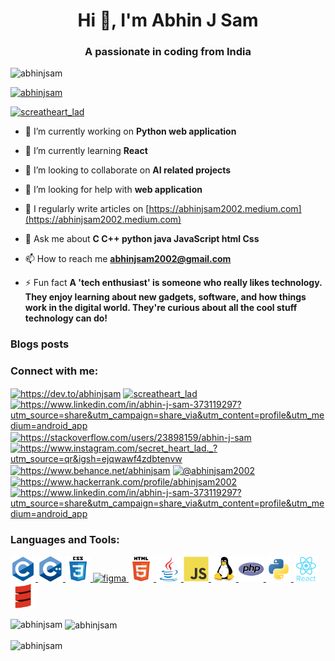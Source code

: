 <h1 align="center">Hi 👋, I'm Abhin J Sam</h1>
<h3 align="center">A passionate in coding from India</h3>

<p align="left"> <img src="https://komarev.com/ghpvc/?username=abhinjsam&label=Profile%20views&color=0e75b6&style=flat" alt="abhinjsam" /> </p>

<p align="left"> <a href="https://github.com/ryo-ma/github-profile-trophy"><img src="https://github-profile-trophy.vercel.app/?username=abhinjsam" alt="abhinjsam" /></a> </p>

<p align="left"> <a href="https://twitter.com/screatheart_lad" target="blank"><img src="https://img.shields.io/twitter/follow/screatheart_lad?logo=twitter&style=for-the-badge" alt="screatheart_lad" /></a> </p>

- 🔭 I’m currently working on **Python web application**

- 🌱 I’m currently learning **React**

- 👯 I’m looking to collaborate on **AI related projects**

- 🤝 I’m looking for help with **web application**

- 📝 I regularly write articles on [https://abhinjsam2002.medium.com](https://abhinjsam2002.medium.com)

- 💬 Ask me about **C C++ python java JavaScript html Css**

- 📫 How to reach me **abhinjsam2002@gmail.com**

- ⚡ Fun fact **A 'tech enthusiast' is someone who really likes technology. They enjoy learning about new gadgets, software, and how things work in the digital world. They're curious about all the cool stuff technology can do!**

### Blogs posts
<!-- BLOG-POST-LIST:START -->
<!-- BLOG-POST-LIST:END -->

<h3 align="left">Connect with me:</h3>
<p align="left">
<a href="https://dev.to/https://dev.to/abhinjsam" target="blank"><img align="center" src="https://raw.githubusercontent.com/rahuldkjain/github-profile-readme-generator/master/src/images/icons/Social/devto.svg" alt="https://dev.to/abhinjsam" height="30" width="40" /></a>
<a href="https://twitter.com/screatheart_lad" target="blank"><img align="center" src="https://raw.githubusercontent.com/rahuldkjain/github-profile-readme-generator/master/src/images/icons/Social/twitter.svg" alt="screatheart_lad" height="30" width="40" /></a>
<a href="https://linkedin.com/in/https://www.linkedin.com/in/abhin-j-sam-373119297?utm_source=share&utm_campaign=share_via&utm_content=profile&utm_medium=android_app" target="blank"><img align="center" src="https://raw.githubusercontent.com/rahuldkjain/github-profile-readme-generator/master/src/images/icons/Social/linked-in-alt.svg" alt="https://www.linkedin.com/in/abhin-j-sam-373119297?utm_source=share&utm_campaign=share_via&utm_content=profile&utm_medium=android_app" height="30" width="40" /></a>
<a href="https://stackoverflow.com/users/https://stackoverflow.com/users/23898159/abhin-j-sam" target="blank"><img align="center" src="https://raw.githubusercontent.com/rahuldkjain/github-profile-readme-generator/master/src/images/icons/Social/stack-overflow.svg" alt="https://stackoverflow.com/users/23898159/abhin-j-sam" height="30" width="40" /></a>
<a href="https://instagram.com/https://www.instagram.com/secret_heart_lad._?utm_source=qr&igsh=ejqwawf4zdbtenvw" target="blank"><img align="center" src="https://raw.githubusercontent.com/rahuldkjain/github-profile-readme-generator/master/src/images/icons/Social/instagram.svg" alt="https://www.instagram.com/secret_heart_lad._?utm_source=qr&igsh=ejqwawf4zdbtenvw" height="30" width="40" /></a>
<a href="https://www.behance.net/https://www.behance.net/abhinjsam" target="blank"><img align="center" src="https://raw.githubusercontent.com/rahuldkjain/github-profile-readme-generator/master/src/images/icons/Social/behance.svg" alt="https://www.behance.net/abhinjsam" height="30" width="40" /></a>
<a href="https://medium.com/@abhinjsam2002" target="blank"><img align="center" src="https://raw.githubusercontent.com/rahuldkjain/github-profile-readme-generator/master/src/images/icons/Social/medium.svg" alt="@abhinjsam2002" height="30" width="40" /></a>
<a href="https://www.hackerrank.com/https://www.hackerrank.com/profile/abhinjsam2002" target="blank"><img align="center" src="https://raw.githubusercontent.com/rahuldkjain/github-profile-readme-generator/master/src/images/icons/Social/hackerrank.svg" alt="https://www.hackerrank.com/profile/abhinjsam2002" height="30" width="40" /></a>
<a href="/https://www.linkedin.com/in/abhin-j-sam-373119297?utm_source=share&utm_campaign=share_via&utm_content=profile&utm_medium=android_app" target="blank"><img align="center" src="https://raw.githubusercontent.com/rahuldkjain/github-profile-readme-generator/master/src/images/icons/Social/rss.svg" alt="https://www.linkedin.com/in/abhin-j-sam-373119297?utm_source=share&utm_campaign=share_via&utm_content=profile&utm_medium=android_app" height="30" width="40" /></a>
</p>

<h3 align="left">Languages and Tools:</h3>
<p align="left"> <a href="https://www.cprogramming.com/" target="_blank" rel="noreferrer"> <img src="https://raw.githubusercontent.com/devicons/devicon/master/icons/c/c-original.svg" alt="c" width="40" height="40"/> </a> <a href="https://www.w3schools.com/cpp/" target="_blank" rel="noreferrer"> <img src="https://raw.githubusercontent.com/devicons/devicon/master/icons/cplusplus/cplusplus-original.svg" alt="cplusplus" width="40" height="40"/> </a> <a href="https://www.w3schools.com/css/" target="_blank" rel="noreferrer"> <img src="https://raw.githubusercontent.com/devicons/devicon/master/icons/css3/css3-original-wordmark.svg" alt="css3" width="40" height="40"/> </a> <a href="https://www.figma.com/" target="_blank" rel="noreferrer"> <img src="https://www.vectorlogo.zone/logos/figma/figma-icon.svg" alt="figma" width="40" height="40"/> </a> <a href="https://www.w3.org/html/" target="_blank" rel="noreferrer"> <img src="https://raw.githubusercontent.com/devicons/devicon/master/icons/html5/html5-original-wordmark.svg" alt="html5" width="40" height="40"/> </a> <a href="https://www.java.com" target="_blank" rel="noreferrer"> <img src="https://raw.githubusercontent.com/devicons/devicon/master/icons/java/java-original.svg" alt="java" width="40" height="40"/> </a> <a href="https://developer.mozilla.org/en-US/docs/Web/JavaScript" target="_blank" rel="noreferrer"> <img src="https://raw.githubusercontent.com/devicons/devicon/master/icons/javascript/javascript-original.svg" alt="javascript" width="40" height="40"/> </a> <a href="https://www.linux.org/" target="_blank" rel="noreferrer"> <img src="https://raw.githubusercontent.com/devicons/devicon/master/icons/linux/linux-original.svg" alt="linux" width="40" height="40"/> </a> <a href="https://www.php.net" target="_blank" rel="noreferrer"> <img src="https://raw.githubusercontent.com/devicons/devicon/master/icons/php/php-original.svg" alt="php" width="40" height="40"/> </a> <a href="https://www.python.org" target="_blank" rel="noreferrer"> <img src="https://raw.githubusercontent.com/devicons/devicon/master/icons/python/python-original.svg" alt="python" width="40" height="40"/> </a> <a href="https://reactjs.org/" target="_blank" rel="noreferrer"> <img src="https://raw.githubusercontent.com/devicons/devicon/master/icons/react/react-original-wordmark.svg" alt="react" width="40" height="40"/> </a> <a href="https://www.scala-lang.org" target="_blank" rel="noreferrer"> <img src="https://raw.githubusercontent.com/devicons/devicon/master/icons/scala/scala-original.svg" alt="scala" width="40" height="40"/> </a> </p>

<p><img align="left" src="https://github-readme-stats.vercel.app/api/top-langs?username=abhinjsam&show_icons=true&locale=en&layout=compact" alt="abhinjsam" /></p>

<p>&nbsp;<img align="center" src="https://github-readme-stats.vercel.app/api?username=abhinjsam&show_icons=true&locale=en" alt="abhinjsam" /></p>

<p><img align="center" src="https://github-readme-streak-stats.herokuapp.com/?user=abhinjsam&" alt="abhinjsam" /></p>
